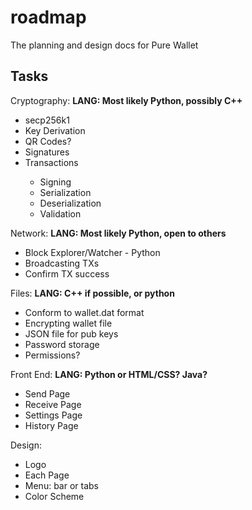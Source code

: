 # roadmap
The planning and design docs for Pure Wallet

<h2>Tasks</h2>
Cryptography:
<strong>LANG: Most likely Python, possibly C++</strong>
<ul>
<li>secp256k1</li>
<li>Key Derivation</li>
<li>QR Codes?</li>
<li>Signatures</li>
<li>Transactions</li>
	<ul>
	<li>Signing</li>
	<li>Serialization</li>
	<li>Deserialization</li>
	<li>Validation</li>
	</ul>
</ul>
Network:
<strong>LANG: Most likely Python, open to others</strong>
<ul>
<li>Block Explorer/Watcher - Python</li>
<li>Broadcasting TXs</li>
<li>Confirm TX success</li>
</ul>
Files:
<strong>LANG: C++ if possible, or python</strong>
<ul>
<li>Conform to wallet.dat format</li>
<li>Encrypting wallet file</li>
<li>JSON file for pub keys</li>
<li>Password storage</li>
<li>Permissions?</li>
</ul>
Front End:
<strong>LANG: Python or HTML/CSS? Java?</strong>
<ul>
<li>Send Page</li>
<li>Receive Page</li>
<li>Settings Page</li>
<li>History Page</li>

</ul>
Design:
<ul>
<li>Logo</li>
<li>Each Page</li>
<li>Menu: bar or tabs</li>
<li>Color Scheme</li>
</ul>
